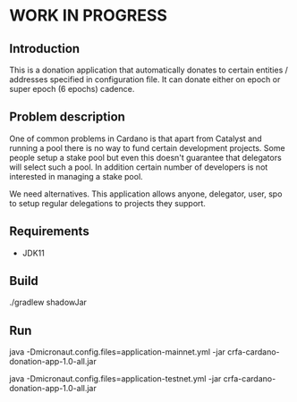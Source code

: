 # WORK IN PROGRESS

## Introduction
This is a donation application that automatically donates to certain entities / addresses specified in configuration file. It can donate either on epoch or super epoch (6 epochs) cadence.

## Problem description
One of common problems in Cardano is that apart from Catalyst and running a pool there is no way to fund certain development projects. Some people setup a stake pool but even this doesn't guarantee that delegators will select such a pool. In addition certain number of developers is not interested in managing a stake pool.

We need alternatives. This application allows anyone, delegator, user, spo to setup regular delegations to projects they support.

## Requirements
- JDK11

## Build
./gradlew shadowJar

## Run
java -Dmicronaut.config.files=application-mainnet.yml -jar crfa-cardano-donation-app-1.0-all.jar

java -Dmicronaut.config.files=application-testnet.yml -jar crfa-cardano-donation-app-1.0-all.jar
